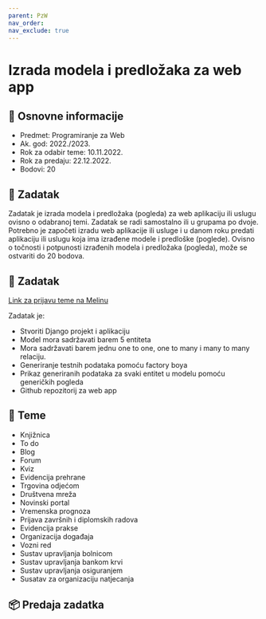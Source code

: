 ```yaml
---
parent: PzW
nav_order: 
nav_exclude: true
---
```


# Izrada modela i predložaka za web app

## 📢 Osnovne informacije

- Predmet: Programiranje za Web
- Ak. god: 2022./2023.
- Rok za odabir teme: 10.11.2022.
- Rok za predaju: 22.12.2022.
- Bodovi: 20

## 🧾 Zadatak

Zadatak je izrada modela i predložaka (pogleda) za web aplikaciju ili uslugu ovisno o odabranoj temi. Zadatak se radi samostalno ili u grupama po dvoje. Potrebno je započeti izradu web aplikacije ili usluge i u danom roku predati aplikaciju ili uslugu koja ima izrađene modele i predloške (poglede). Ovisno o točnosti i potpunosti izrađenih modela i predložaka (pogleda), može se ostvariti do 20 bodova.

## 🎯 Zadatak

[Link za prijavu teme na Melinu]()

Zadatak je:

- Stvoriti Django projekt i aplikaciju
- Model mora sadržavati barem 5 entiteta
- Mora sadržavati barem jednu one to one, one to many i many to many relaciju.
- Generiranje testnih podataka pomoću factory boya
- Prikaz generiranih podataka za svaki entitet u modelu pomoću generičkih pogleda
- Github repozitorij za web app


## 🧾 Teme



- Knjižnica
- To do
- Blog
- Forum
- Kviz
- Evidencija prehrane
- Trgovina odjećom
- Društvena mreža
- Novinski portal
- Vremenska prognoza
- Prijava završnih i diplomskih radova
- Evidencija prakse
- Organizacija događaja
- Vozni red
- Sustav upravljanja bolnicom
- Sustav upravljanja bankom krvi
- Sustav upravljanja osiguranjem
- Susatav za organizaciju natjecanja

## 📦 Predaja zadatka
